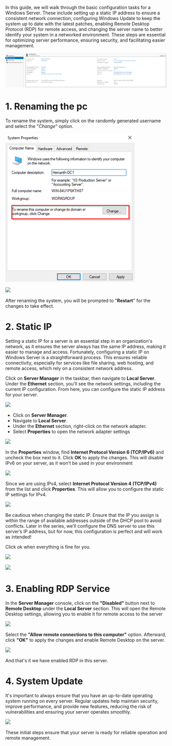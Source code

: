In this guide, we will walk through the basic configuration tasks for a Windows Server. These include setting up a static IP address to ensure a consistent network connection, configuring Windows Update to keep the system up to date with the latest patches, enabling Remote Desktop Protocol (RDP) for remote access, and changing the server name to better identify your system in a networked environment. These steps are essential for optimizing server performance, ensuring security, and facilitating easier management.

![](img/basic.png)
# 1. Renaming the pc

To rename the system, simply click on the randomly generated username and select the "*Change*" option.

![](img/Hostname.png)

![](name.png)

After renaming the system, you will be prompted to "**Restart**" for the changes to take effect.
# 2. Static IP

Setting a static IP for a server is an essential step in an organization's network, as it ensures the server always has the same IP address, making it easier to manage and access. Fortunately, configuring a static IP on Windows Server is a straightforward process. This ensures reliable connectivity, especially for services like file sharing, web hosting, and remote access, which rely on a consistent network address.

Click on **Server Manager** in the taskbar, then navigate to **Local Server**. Under the **Ethernet** section, you'll see the network settings, including the current IP configuration. From here, you can configure the static IP address for your server.

![](dynamic-ip.png)

- Click on **Server Manager**.
- Navigate to **Local Server**.
- Under the **Ethernet** section, right-click on the network adapter.
- Select **Properties** to open the network adapter settings

![](network-adapter-properties.png)

In the **Properties** window, find **Internet Protocol Version 6 (TCP/IPv6)** and uncheck the box next to it. Click **OK** to apply the changes. This will disable IPv6 on your server, as it won't be used in your environment

![](ipv-disable.png)

Since we are using IPv4, select **Internet Protocol Version 4 (TCP/IPv4)** from the list and click **Properties**. This will allow you to configure the static IP settings for IPv4.

![](ipv4.png)

Be cautious when changing the static IP. Ensure that the IP you assign is within the range of available addresses outside of the DHCP pool to avoid conflicts. Later in the series, we'll configure the DNS server to use this server’s IP address, but for now, this configuration is perfect and will work as intended!

Click ok when everything is fine for you.

![](static-ip.png)


![](static-ip-sicc.png)
# 3. Enabling RDP Service

In the **Server Manager** console, click on the **"Disabled"** button next to **Remote Desktop** under the **Local Server** section. This will open the Remote Desktop settings, allowing you to enable it for remote access to the server

![](rdp-disabled.png)

 Select the **"Allow remote connections to this computer"** option. Afterward, click **"OK"** to apply the changes and enable Remote Desktop on the server.

![](setting-rdp.png)

And that's it we have enabled RDP in this server.

# 4. System Update

It's important to always ensure that you have an up-to-date operating system running on every server. Regular updates help maintain security, improve performance, and provide new features, reducing the risk of vulnerabilities and ensuring your server operates smoothly.

![](windows-update.png)

These initial steps ensure that your server is ready for reliable operation and remote management.